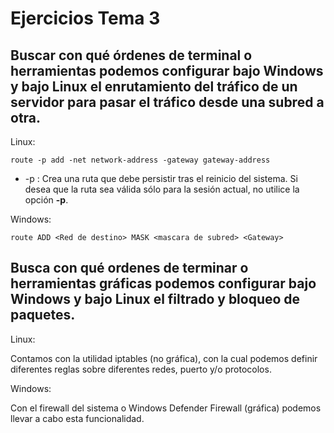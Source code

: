 # Ejercicios Tema 3

## Buscar con qué órdenes de terminal o herramientas podemos configurar bajo Windows y bajo Linux el enrutamiento del tráfico de un servidor para pasar el tráfico desde una subred a otra.

Linux:

`route -p add -net network-address -gateway gateway-address`
- -p :
Crea una ruta que debe persistir tras el reinicio del sistema. Si desea que la ruta sea válida sólo para la sesión actual, no utilice la opción  **-p**.

Windows:

`route ADD <Red de destino> MASK <mascara de subred> <Gateway>`

## Busca con qué ordenes de terminar o herramientas gráficas podemos configurar bajo Windows y bajo Linux el filtrado y bloqueo de paquetes.

Linux:

Contamos con la utilidad iptables (no gráfica), con la cual podemos definir diferentes reglas sobre diferentes redes, puerto y/o protocolos.

Windows:

Con el firewall del sistema o Windows Defender Firewall (gráfica) podemos llevar a cabo esta funcionalidad.